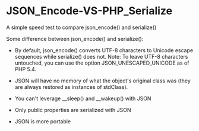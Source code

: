 JSON_Encode-VS-PHP_Serialize
============================

A simple speed test to compare json_encode() and serialize()

Some difference between json_encode() and serialize():

- By default, json_encode() converts UTF-8 characters to Unicode escape sequences while serialize() does not.
Note: To leave UTF-8 characters untouched, you can use the option JSON_UNESCAPED_UNICODE as of PHP 5.4.

- JSON will have no memory of what the object's original class was (they are always restored as instances of stdClass).

- You can't leverage __sleep() and __wakeup() with JSON

- Only public properties are serialized with JSON

- JSON is more portable
